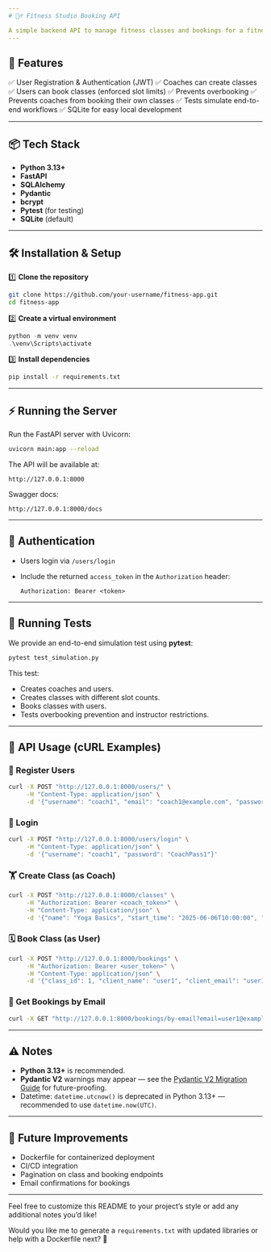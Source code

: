 ```yaml
---
# 🏋️‍♂️ Fitness Studio Booking API

A simple backend API to manage fitness classes and bookings for a fitness studio using **FastAPI**, **SQLAlchemy**, and **SQLite**.
---
```


## 🚀 Features

✅ User Registration & Authentication (JWT)
✅ Coaches can create classes
✅ Users can book classes (enforced slot limits)
✅ Prevents overbooking
✅ Prevents coaches from booking their own classes
✅ Tests simulate end-to-end workflows
✅ SQLite for easy local development

---

## 📦 Tech Stack

- **Python 3.13+**
- **FastAPI**
- **SQLAlchemy**
- **Pydantic**
- **bcrypt**
- **Pytest** (for testing)
- **SQLite** (default)

---

## 🛠️ Installation & Setup

1️⃣ **Clone the repository**

```bash
git clone https://github.com/your-username/fitness-app.git
cd fitness-app
```

2️⃣ **Create a virtual environment**

```powershell
python -m venv venv
.\venv\Scripts\activate
```

3️⃣ **Install dependencies**

```bash
pip install -r requirements.txt
```

---

## ⚡ Running the Server

Run the FastAPI server with Uvicorn:

```bash
uvicorn main:app --reload
```

The API will be available at:

```
http://127.0.0.1:8000
```

Swagger docs:

```
http://127.0.0.1:8000/docs
```

---

## 🔐 Authentication

- Users login via `/users/login`
- Include the returned `access_token` in the `Authorization` header:

  ```
  Authorization: Bearer <token>
  ```

---

## 🧪 Running Tests

We provide an end-to-end simulation test using **pytest**:

```bash
pytest test_simulation.py
```

This test:

- Creates coaches and users.
- Creates classes with different slot counts.
- Books classes with users.
- Tests overbooking prevention and instructor restrictions.

---

## 📡 API Usage (cURL Examples)

### 📝 Register Users

```bash
curl -X POST "http://127.0.0.1:8000/users/" \
     -H "Content-Type: application/json" \
     -d '{"username": "coach1", "email": "coach1@example.com", "password": "CoachPass1", "is_coach": true}'
```

### 🔑 Login

```bash
curl -X POST "http://127.0.0.1:8000/users/login" \
     -H "Content-Type: application/json" \
     -d '{"username": "coach1", "password": "CoachPass1"}'
```

### 🏋️ Create Class (as Coach)

```bash
curl -X POST "http://127.0.0.1:8000/classes" \
     -H "Authorization: Bearer <coach_token>" \
     -H "Content-Type: application/json" \
     -d '{"name": "Yoga Basics", "start_time": "2025-06-06T10:00:00", "end_time": "2025-06-06T11:00:00", "available_slots": 5}'
```

### 🗓️ Book Class (as User)

```bash
curl -X POST "http://127.0.0.1:8000/bookings" \
     -H "Authorization: Bearer <user_token>" \
     -H "Content-Type: application/json" \
     -d '{"class_id": 1, "client_name": "user1", "client_email": "user1@example.com"}'
```

### 📖 Get Bookings by Email

```bash
curl -X GET "http://127.0.0.1:8000/bookings/by-email?email=user1@example.com"
```

---

## ⚠️ Notes

- **Python 3.13+** is recommended.
- **Pydantic V2** warnings may appear — see the [Pydantic V2 Migration Guide](https://errors.pydantic.dev/2.11/migration/) for future-proofing.
- Datetime: `datetime.utcnow()` is deprecated in Python 3.13+ — recommended to use `datetime.now(UTC)`.

---

## 🚀 Future Improvements

- Dockerfile for containerized deployment
- CI/CD integration
- Pagination on class and booking endpoints
- Email confirmations for bookings

---

Feel free to customize this README to your project’s style or add any additional notes you’d like!

Would you like me to generate a `requirements.txt` with updated libraries or help with a Dockerfile next? 🚀
